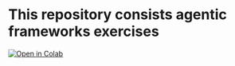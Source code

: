 # This repository consists agentic frameworks exercises
[![Open in Colab](https://colab.research.google.com/assets/colab-badge.svg)](https://colab.research.google.com/github/Rizwankaka/Agentic-AI-/blob/main/use_cases/1-customer_support_workflow.ipynb)
